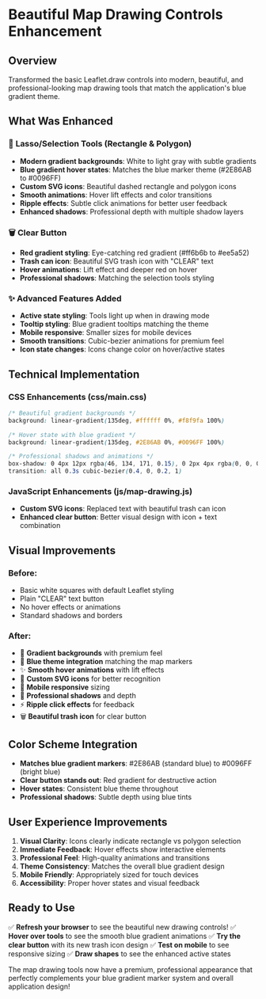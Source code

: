 # Beautiful Map Drawing Controls Enhancement

## Overview
Transformed the basic Leaflet.draw controls into modern, beautiful, and professional-looking map drawing tools that match the application's blue gradient theme.

## What Was Enhanced

### 🎨 **Lasso/Selection Tools (Rectangle & Polygon)**
- **Modern gradient backgrounds**: White to light gray with subtle gradients
- **Blue gradient hover states**: Matches the blue marker theme (#2E86AB to #0096FF)
- **Custom SVG icons**: Beautiful dashed rectangle and polygon icons
- **Smooth animations**: Hover lift effects and color transitions
- **Ripple effects**: Subtle click animations for better user feedback
- **Enhanced shadows**: Professional depth with multiple shadow layers

### 🗑️ **Clear Button**
- **Red gradient styling**: Eye-catching red gradient (#ff6b6b to #ee5a52)
- **Trash can icon**: Beautiful SVG trash icon with "CLEAR" text
- **Hover animations**: Lift effect and deeper red on hover
- **Professional shadows**: Matching the selection tools styling

### ✨ **Advanced Features Added**
- **Active state styling**: Tools light up when in drawing mode
- **Tooltip styling**: Blue gradient tooltips matching the theme
- **Mobile responsive**: Smaller sizes for mobile devices
- **Smooth transitions**: Cubic-bezier animations for premium feel
- **Icon state changes**: Icons change color on hover/active states

## Technical Implementation

### **CSS Enhancements (css/main.css)**
```css
/* Beautiful gradient backgrounds */
background: linear-gradient(135deg, #ffffff 0%, #f8f9fa 100%)

/* Hover state with blue gradient */
background: linear-gradient(135deg, #2E86AB 0%, #0096FF 100%)

/* Professional shadows and animations */
box-shadow: 0 4px 12px rgba(46, 134, 171, 0.15), 0 2px 4px rgba(0, 0, 0, 0.1)
transition: all 0.3s cubic-bezier(0.4, 0, 0.2, 1)
```

### **JavaScript Enhancements (js/map-drawing.js)**
- **Custom SVG icons**: Replaced text with beautiful trash can icon
- **Enhanced clear button**: Better visual design with icon + text combination

## Visual Improvements

### **Before:**
- Basic white squares with default Leaflet styling
- Plain "CLEAR" text button
- No hover effects or animations
- Standard shadows and borders

### **After:**
- 🎨 **Gradient backgrounds** with premium feel
- 🔵 **Blue theme integration** matching the map markers
- ✨ **Smooth hover animations** with lift effects
- 🎯 **Custom SVG icons** for better recognition
- 📱 **Mobile responsive** sizing
- 💫 **Professional shadows** and depth
- ⚡ **Ripple click effects** for feedback
- 🗑️ **Beautiful trash icon** for clear button

## Color Scheme Integration
- **Matches blue gradient markers**: #2E86AB (standard blue) to #0096FF (bright blue)
- **Clear button stands out**: Red gradient for destructive action
- **Hover states**: Consistent blue theme throughout
- **Professional shadows**: Subtle depth using blue tints

## User Experience Improvements
1. **Visual Clarity**: Icons clearly indicate rectangle vs polygon selection
2. **Immediate Feedback**: Hover effects show interactive elements
3. **Professional Feel**: High-quality animations and transitions
4. **Theme Consistency**: Matches the overall blue gradient design
5. **Mobile Friendly**: Appropriately sized for touch devices
6. **Accessibility**: Proper hover states and visual feedback

## Ready to Use
✅ **Refresh your browser** to see the beautiful new drawing controls!
✅ **Hover over tools** to see the smooth blue gradient animations
✅ **Try the clear button** with its new trash icon design
✅ **Test on mobile** to see responsive sizing
✅ **Draw shapes** to see the enhanced active states

The map drawing tools now have a premium, professional appearance that perfectly complements your blue gradient marker system and overall application design!
